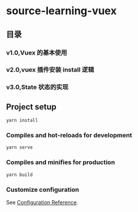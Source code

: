 # source-learning-vuex

## 目录
### v1.0,Vuex 的基本使用
### v2.0,vuex 插件安装 install 逻辑
### v3.0,State 状态的实现
## Project setup
```
yarn install
```

### Compiles and hot-reloads for development
```
yarn serve
```

### Compiles and minifies for production
```
yarn build
```

### Customize configuration
See [Configuration Reference](https://cli.vuejs.org/config/).
